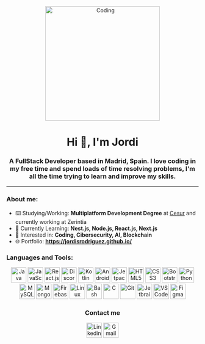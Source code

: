 <div id="header" align="center">
  <img src="https://media.giphy.com/media/26tn33aiTi1jkl6H6/giphy.gif" title"Coding" alt="Coding" width="300px" />
  <h1>Hi 👋, I'm Jordi</h1>
  <h3>A FullStack Developer based in Madrid, Spain. I love coding in my free time and spend loads of time resolving problems, I'm all the time trying to learn and improve my skills.</h3>
 </div>
 
---

### About me:

- ⌨️ Studying/Working: **Multiplatform Development Degree** at [Cesur](https://www.cesurformacion.com/centros/madrid/plaza-eliptica) and currently working at Zerintia
- 🌱 Currently Learning: **Nest.js, Node.js, React.js, Next.js**
- 👾 Interested in: **Coding, Cibersecurity, AI, Blockchain**
- 🌐 Portfolio: **https://jordisrodriguez.github.io/**

### Languages and Tools:
<div id="languages" align="center">
  <img src="https://cdn.jsdelivr.net/gh/devicons/devicon/icons/java/java-original.svg" title="Java" alt="Java" height="40px" width="40px"/>
  
  <img src="https://cdn.jsdelivr.net/gh/devicons/devicon/icons/javascript/javascript-original.svg" title="JavaScript" alt="JavaScript" height="40px" width="40px"/>
  <img src="https://cdn.jsdelivr.net/gh/devicons/devicon/icons/react/react-original.svg" title="React.js" alt="React.js" height="40px" width="40px"/>
  
  <img src="https://cdn.jsdelivr.net/gh/devicons/devicon/icons/discordjs/discordjs-original.svg" title="Discord.js" alt="Discord.js" height="40px" width="40px"/>
  
  
  <img src="https://cdn.jsdelivr.net/gh/devicons/devicon/icons/kotlin/kotlin-original.svg" title="Kotlin" alt="Kotlin" height="40px" width="40px"/>
  <img src="https://cdn.jsdelivr.net/gh/devicons/devicon/icons/android/android-plain.svg" title="Android" alt="Android" height="40px" width="40px"/>
  <img src="https://3.bp.blogspot.com/-VVp3WvJvl84/X0Vu6EjYqDI/AAAAAAAAPjU/ZOMKiUlgfg8ok8DY8Hc-ocOvGdB0z86AgCLcBGAsYHQ/s1600/jetpack%2Bcompose%2Bicon_RGB.png"        title="Jetpack Compose" alt="Jetpack Compose" height="40px" width="40px"/>
  
  
  <img src="https://cdn.jsdelivr.net/gh/devicons/devicon/icons/html5/html5-original.svg" title="HTML5" alt="HTML5" height="40px" width="40px"/>
  <img src="https://cdn.jsdelivr.net/gh/devicons/devicon/icons/css3/css3-original.svg" title="CSS3" alt="CSS3" height="40px" width="40px"/>
  <img src="https://cdn.jsdelivr.net/gh/devicons/devicon/icons/bootstrap/bootstrap-original.svg" title="Bootstrap" alt="Bootstrap" height="40px" width="40px"/>
  
  <img src="https://cdn.jsdelivr.net/gh/devicons/devicon/icons/python/python-original.svg" title="Python" alt="Python" height="40px" width="40px"/>
  
  <img src="https://cdn.jsdelivr.net/gh/devicons/devicon/icons/mysql/mysql-original.svg" title="MySQL" alt="MySQL" height="40px" width="40px"/>
  <img src="https://cdn.jsdelivr.net/gh/devicons/devicon/icons/mongodb/mongodb-original.svg" title="MongoDB" alt="MongoDB" height="40px" width="40px"/>
  <img src="https://cdn.jsdelivr.net/gh/devicons/devicon/icons/firebase/firebase-plain.svg" title="Firebase" alt="Firebase" height="40px" width="40px"/>
  
  <img src="https://cdn.jsdelivr.net/gh/devicons/devicon/icons/linux/linux-original.svg" title="Linux" alt="Linux" height="40px" width="40px"/>
  <img src="https://cdn.jsdelivr.net/gh/devicons/devicon/icons/bash/bash-original.svg" title="Bash" alt="Bash" height="40px" width="40px"/>
  
  <img src="https://cdn.jsdelivr.net/gh/devicons/devicon/icons/c/c-original.svg" title="C" alt="C" height="40px" width="40px"/>
  
  <img src="https://cdn.jsdelivr.net/gh/devicons/devicon/icons/git/git-original.svg" title="Git" alt="Git" height="40px" width="40px"/>
  <img src="https://cdn.jsdelivr.net/gh/devicons/devicon/icons/jetbrains/jetbrains-original.svg" title="Jetbrains IDEs" alt="Jetbrains IDEs" height="40px"      width="40px"/>
  <img src="https://cdn.jsdelivr.net/gh/devicons/devicon/icons/vscode/vscode-original.svg" title="VSCode" alt="VSCode" height="40px" width="40px"/>
  <img src="https://cdn.jsdelivr.net/gh/devicons/devicon/icons/figma/figma-original.svg" title="Figma" alt="Figma" height="40px" width="40px"/>
</div>

<div align="center">
<h3>Contact me</h3>
<a href="https://www.linkedin.com/in/jordi-sumba">
  <img src="https://cdn-icons-png.flaticon.com/512/174/174857.png" title="LinkedIn" alt="Linkedin" height="40px" width="40px"/></a>
  <a href="mailto:jordisumba@gmail.com">
  <img src="https://cdn-icons-png.flaticon.com/512/5968/5968534.png" title="jordisumba@gmail.com" alt="Gmail" height="40px" width="40px"/></a>
</div>
